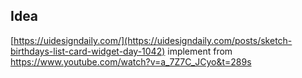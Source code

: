 ## Idea

[https://uidesigndaily.com/](https://uidesigndaily.com/posts/sketch-birthdays-list-card-widget-day-1042)
implement from
https://www.youtube.com/watch?v=a_7Z7C_JCyo&t=289s
